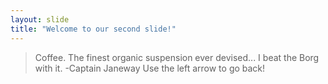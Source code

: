 ```yaml
---
layout: slide
title: "Welcome to our second slide!"
---
```

>Coffee. The finest organic suspension ever devised... I beat the Borg with it. -Captain Janeway
Use the left arrow to go back!
